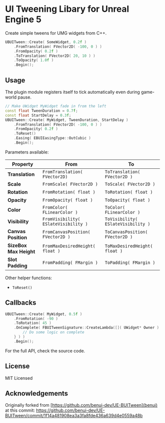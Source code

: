 # UI Tweening Libary for Unreal Engine 5

Create simple tweens for UMG widgets from C++.

```cpp
UBUITween::Create( SomeWidget, 0.2f )
	.FromTranslation( FVector2D( -100, 0 ) )
	.FromOpacity( 0.2f )
	.ToTranslation( FVector2D( 20, 10 ) )
	.ToOpacity( 1.0f )
	.Begin();
```


## Usage

The plugin module registers itself to tick automatically even during game-world
pause.

```cpp
// Make UWidget MyWidget fade in from the left
const float TweenDuration = 0.7f;
const float StartDelay = 0.3f;
UBUITween::Create( MyWidget, TweenDuration, StartDelay )
	.FromTranslation( FVector2D( -100, 0 ) )
	.FromOpacity( 0.2f )
	.ToReset()
	.Easing( EBUIEasingType::OutCubic )
	.Begin();
```

Parameters available:

| Property | From | To |
| --- | --- | --- |
| **Translation**         | `FromTranslation( FVector2D)`         | `ToTranslation( FVector2D )` |
| **Scale**               | `FromScale( FVector2D )`              | `ToScale( FVector2D )` |
| **Rotation**            | `FromRotation( float )`               | `ToRotation( float )` |
| **Opacity**             | `FromOpacity( float )`                | `ToOpacity( float )` |
| **Color**               | `FromColor( FLinearColor )`           | `ToColor( FLinearColor )` |
| **Visibility**          | `FromVisibility( ESlateVisibility )`  | `ToVisibility( ESlateVisibility )` |
| **Canvas Position**     | `FromCanvasPosition( FVector2D )`     | `ToCanvasPosition( FVector2D )` |
| **SizeBox Max Height**  | `FromMaxDesiredHeight( float )`       | `ToMaxDesiredHeight( float )` |
| **Slot Padding**        | `FromPadding( FMargin )`              | `ToPadding( FMargin )` |

Other helper functions:

* `ToReset()`

## Callbacks

```cpp
UBUITween::Create( MyWidget, 0.5f )
	.FromRotation( -90 )
	.ToRotation( 45 )
	.OnComplete( FBUITweenSignature::CreateLambda([]( UWidget* Owner ) {
		// Do some logic on complete
	} ) )
	.Begin();
```


For the full API, check the source code.


## License

MIT Licensed

## Acknowledgements

Originally forked from [https://github.com/benui-dev/UE-BUITween](benui) at this commit: https://github.com/benui-dev/UE-BUITween/commit/1f14a481908ea3a3fa8fde436a639d4e0559a48b
